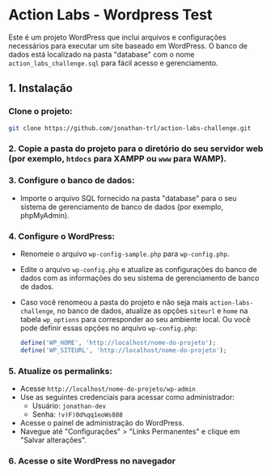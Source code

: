 # Action Labs - Wordpress Test

Este é um projeto WordPress que inclui arquivos e configurações necessários para executar um site baseado em WordPress. O banco de dados está localizado na pasta "database" com o nome `action_labs_challenge.sql` para fácil acesso e gerenciamento.

## 1. Instalação

### Clone o projeto:

```bash
git clone https://github.com/jonathan-trl/action-labs-challenge.git
```

### 2. Copie a pasta do projeto para o diretório do seu servidor web (por exemplo, `htdocs` para XAMPP ou `www` para WAMP).

### 3. Configure o banco de dados:

- Importe o arquivo SQL fornecido na pasta "database" para o seu sistema de gerenciamento de banco de dados (por exemplo, phpMyAdmin).

### 4. Configure o WordPress:

- Renomeie o arquivo `wp-config-sample.php` para `wp-config.php`.
- Edite o arquivo `wp-config.php` e atualize as configurações do banco de dados com as informações do seu sistema de gerenciamento de banco de dados.
- Caso você renomeou a pasta do projeto e não seja mais `action-labs-challenge`, no banco de dados, atualize as opções `siteurl` e `home` na tabela `wp_options` para corresponder ao seu ambiente local. Ou você pode definir essas opções no arquivo `wp-config.php`:

  ```php
  define('WP_HOME', 'http://localhost/nome-do-projeto');
  define('WP_SITEURL', 'http://localhost/nome-do-projeto');
  ```

### 5. Atualize os permalinks:

- Acesse `http://localhost/nome-do-projeto/wp-admin`
- Use as seguintes credenciais para acessar como administrador:
  - Usuário: `jonathan-dev`
  - Senha: `!v)F)0d%qq1eoWs888`
- Acesse o painel de administração do WordPress.
- Navegue até "Configurações" > "Links Permanentes" e clique em "Salvar alterações".

### 6. Acesse o site WordPress no navegador
